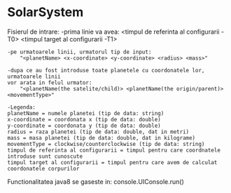 # SolarSystem

Fisierul de intrare:
	-prima linie va avea:
		<timpul de referinta al configurarii - T0> <timpul target al configurarii -T1>
		
	-pe urmatoarele linii, urmatorul tip de input:
		"<planetName> <x-coordinate> <y-coordinate> <radius> <mass>"
		
	-dupa ce au fost introduse toate planetele cu coordonatele lor, urmatoarele linii
	vor arata in felul urmator:
		"<planetName(the satelite/child)> <planetName(the origin/parent)> <movementType>"
		
	-Legenda:
	planetName = numele planetei (tip de data: string)
	x-coordinate = coordonata x (tip de data: double)
	y-coordinate = coordonata y (tip de data: double)
	radius = raza planetei (tip de data: double, dat in metri)
	mass = masa planetei (tip de data: double, dat in kilograme)
	movementType = clockwise/counterclockwise (tip de data: string)
	timpul de referinta al configurarii = timpul pentru care coordnatele introduse sunt cunoscute
	timpul target al configurarii = timpul pentru care avem de calculat coordonatele corpurilor

 

Functionalitatea java8 se gaseste in: console.UIConsole.run()